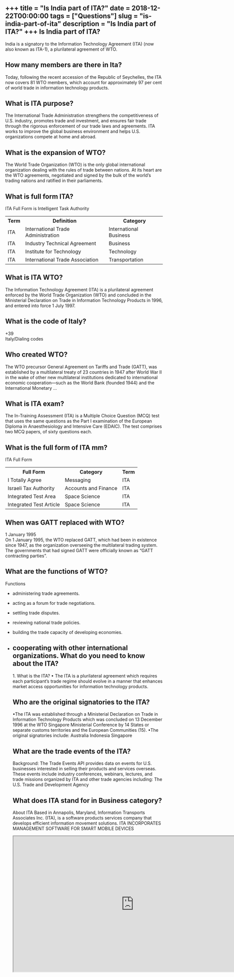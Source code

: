 +++
title = "Is India part of ITA?"
date = 2018-12-22T00:00:00
tags = ["Questions"]
slug = "is-india-part-of-ita"
description = "Is India part of ITA?"
+++
Is India part of ITA?
---------------------

India is a signatory to the Information Technology Agreement (ITA) (now also known as ITA-1), a plurilateral agreement of WTO.

How many members are there in Ita?
----------------------------------

Today, following the recent accession of the Republic of Seychelles, the ITA now covers 81 WTO members, which account for approximately 97 per cent of world trade in information technology products.

What is ITA purpose?
--------------------

The International Trade Administration strengthens the competitiveness of U.S. industry, promotes trade and investment, and ensures fair trade through the rigorous enforcement of our trade laws and agreements. ITA works to improve the global business environment and helps U.S. organizations compete at home and abroad.

What is the expansion of WTO?
-----------------------------

The World Trade Organization (WTO) is the only global international organization dealing with the rules of trade between nations. At its heart are the WTO agreements, negotiated and signed by the bulk of the world’s trading nations and ratified in their parliaments.

What is full form ITA?
----------------------

ITA Full Form is Intelligent Task Authority

<table><tr><th>Term</th><th>Definition</th><th>Category</th></tr><tr><td>ITA</td><td>International Trade Administration</td><td>International Business</td></tr><tr><td>ITA</td><td>Industry Technical Agreement</td><td>Business</td></tr><tr><td>ITA</td><td>Institute for Technology</td><td>Technology</td></tr><tr><td>ITA</td><td>International Trade Association</td><td>Transportation</td></tr></table>

What is ITA WTO?
----------------

The Information Technology Agreement (ITA) is a plurilateral agreement enforced by the World Trade Organization (WTO) and concluded in the Ministerial Declaration on Trade in Information Technology Products in 1996, and entered into force 1 July 1997.

What is the code of Italy?
--------------------------

+39  
Italy/Dialing codes

Who created WTO?
----------------

The WTO precursor General Agreement on Tariffs and Trade (GATT), was established by a multilateral treaty of 23 countries in 1947 after World War II in the wake of other new multilateral institutions dedicated to international economic cooperation—such as the World Bank (founded 1944) and the International Monetary …

What is ITA exam?
-----------------

The In-Training Assessment (ITA) is a Multiple Choice Question (MCQ) test that uses the same questions as the Part I examination of the European Diploma in Anaesthesiology and Intensive Care (EDAIC). The test comprises two MCQ papers, of sixty questions each.

What is the full form of ITA mm?
--------------------------------

ITA Full Form

<table><tr><th>Full Form</th><th>Category</th><th>Term</th></tr><tr><td>I Totally Agree</td><td>Messaging</td><td>ITA</td></tr><tr><td>Israeli Tax Authority</td><td>Accounts and Finance</td><td>ITA</td></tr><tr><td>Integrated Test Area</td><td>Space Science</td><td>ITA</td></tr><tr><td>Integrated Test Article</td><td>Space Science</td><td>ITA</td></tr></table>

When was GATT replaced with WTO?
--------------------------------

1 January 1995  
On 1 January 1995, the WTO replaced GATT, which had been in existence since 1947, as the organization overseeing the multilateral trading system. The governments that had signed GATT were officially known as “GATT contracting parties”.

What are the functions of WTO?
------------------------------

Functions

- administering trade agreements.
- acting as a forum for trade negotiations.
- settling trade disputes.
- reviewing national trade policies.
- building the trade capacity of developing economies.
- cooperating with other international organizations. What do you need to know about the ITA?
    ---------------------------------------
    
    1\. What is the ITA? • The ITA is a plurilateral agreement which requires each participant’s trade regime should evolve in a manner that enhances market access opportunities for information technology products.
    
    Who are the original signatories to the ITA?
    --------------------------------------------
    
    •The ITA was established through a Ministerial Declaration on Trade in Information Technology Products which was concluded on 13 December 1996 at the WTO Singapore Ministerial Conference by 14 States or separate customs territories and the European Communities (15). •The original signatories include: Australia Indonesia Singapore
    
    What are the trade events of the ITA?
    -------------------------------------
    
    Background: The Trade Events API provides data on events for U.S. businesses interested in selling their products and services overseas. These events include industry conferences, webinars, lectures, and trade missions organized by ITA and other trade agencies including: The U.S. Trade and Development Agency
    
    What does ITA stand for in Business category?
    ---------------------------------------------
    
    About ITA Based in Annapolis, Maryland, Information Transports Associates Inc. (ITA), is a software products services company that develops efficient information movement solutions. ITA INCORPORATES MANAGEMENT SOFTWARE FOR SMART MOBILE DEVICES
    
    <iframe allow="accelerometer; autoplay; clipboard-write; encrypted-media; gyroscope; picture-in-picture" allowfullscreen="" class="__youtube_prefs__  epyt-is-override  no-lazyload" data-no-lazy="1" data-origheight="433" data-origwidth="770" data-skipgform_ajax_framebjll="" height="433" id="_ytid_76008" loading="lazy" src="https://www.youtube.com/embed/7kIKGd6w6Y8?enablejsapi=1&autoplay=0&cc_load_policy=0&cc_lang_pref=&iv_load_policy=1&loop=0&modestbranding=0&rel=1&fs=1&playsinline=0&autohide=2&theme=dark&color=red&controls=1&" title="YouTube player" width="770"></iframe>
